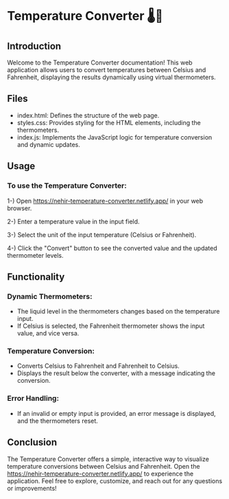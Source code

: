 # Temperature Converter 🌡️🔄

## Introduction
Welcome to the Temperature Converter documentation! This web application allows users to convert temperatures between Celsius and Fahrenheit, displaying the results dynamically using virtual thermometers.

## Files
* index.html: Defines the structure of the web page.
* styles.css: Provides styling for the HTML elements, including the thermometers.
* index.js: Implements the JavaScript logic for temperature conversion and dynamic updates.

## Usage

### To use the Temperature Converter:

1-) Open https://nehir-temperature-converter.netlify.app/ in your web browser.

2-) Enter a temperature value in the input field.

3-) Select the unit of the input temperature (Celsius or Fahrenheit).

4-) Click the "Convert" button to see the converted value and the updated thermometer levels.

## Functionality

### Dynamic Thermometers:
- The liquid level in the thermometers changes based on the temperature input.
- If Celsius is selected, the Fahrenheit thermometer shows the input value, and vice versa.

### Temperature Conversion:

- Converts Celsius to Fahrenheit and Fahrenheit to Celsius.
- Displays the result below the converter, with a message indicating the conversion.

### Error Handling:

- If an invalid or empty input is provided, an error message is displayed, and the thermometers reset.

## Conclusion
The Temperature Converter offers a simple, interactive way to visualize temperature conversions between Celsius and Fahrenheit. Open the https://nehir-temperature-converter.netlify.app/ to experience the application. Feel free to explore, customize, and reach out for any questions or improvements!






